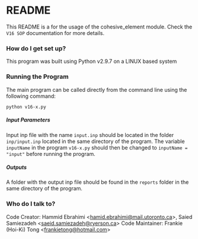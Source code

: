# README #

This README is a for the usage of the cohesive_element module. Check the `V16 SOP` documentation for more details.

### How do I get set up? ###

This program was built using Python v2.9.7 on a LINUX based system

### Running the Program ###

The main program can be called directly from the command line using the following command:

`python v16-x.py`

##### Input Parameters #####

Input inp file with the name `input.inp` should be located in the folder `inp/input.inp` located in the same directory of the program. 
The variable `inputName` in the program `v16-x.py` should then be changed to `inputName = "input"` before running the program.
	
##### Outputs #####

A folder with the output inp file should be found in the `reports` folder in the same directory of the program.

### Who do I talk to? ###

Code Creator: Hammid Ebrahimi <hamid.ebrahimi@mail.utoronto.ca\>, Saied Samiezadeh <saeid.samiezadeh@ryerson.ca\>
Code Maintainer: Frankie (Hoi-Ki) Tong <frankietong@hotmail.com\>